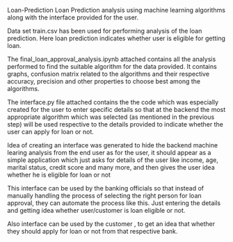 Loan-Prediction
Loan Prediction analysis using machine learning algorithms along with the interface provided for the user.

Data set train.csv has been used for performing analysis of the loan prediction. Here loan prediction indicates whether user is eligible for getting loan.

The final_loan_approval_analysis.ipynb attached contains all the analysis performed to find the suitable algorithm for the data provided. It contains graphs, confusion matrix related to the algorithms and their respective accuracy, precision and other properties to choose best among the algorithms.

The interface.py file attached contains the the code which was especially created for the user to enter specific details so that at the backend the most appropriate algorithm which was selected (as mentioned in the previous step) will be used respective to the details provided to indicate whether the user can apply for loan or not.

Idea of creating an interface was generated to hide the backend machine learing analysis from the end user as for the user, it should appear as a simple application which just asks for details of the user like income, age, marital status, credit score and many more, and then gives the user idea whether he is eligible for loan or not

This interface can be used by the banking officials so that instead of manually handling the process of selecting the right person for loan approval, they can automate the process like this. Just entering the details and getting idea whether user/customer is loan eligible or not.

Also interface can be used by the customer , to get an idea that whether they should apply for loan or not from that respective bank.
